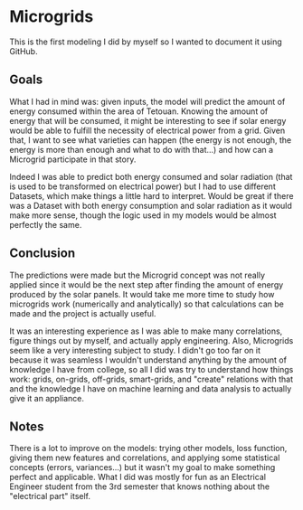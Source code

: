# Microgrids

This is the first modeling I did by myself so I wanted to document it using GitHub.

## Goals

What I had in mind was: given inputs, the model will predict the amount of energy consumed within the area of Tetouan. Knowing the amount of energy that will be consumed,
it might be interesting to see if solar energy would be able to fulfill the necessity of electrical power from a grid. Given that, I want to see what varieties can 
happen (the energy is not enough, the energy is more than enough and what to do with that...) and how can a Microgrid participate in that story.

Indeed I was able to predict both energy consumed and solar radiation (that is used to be transformed on electrical power) but I had to use different Datasets, which make things
a little hard to interpret. Would be great if there was a Dataset with both energy consumption and solar radiation as it would make more sense, though the logic used in my models
would be almost perfectly the same.

## Conclusion

The predictions were made but the Microgrid concept was not really applied since it would be the next step after finding the amount of energy produced by the solar panels. It would
take me more time to study how microgrids work (numerically and analytically) so that calculations can be made and the project is actually useful. 

It was an interesting experience as I was able to make many correlations, figure things out by myself, and actually apply engineering. Also, Microgrids seem like a very interesting
subject to study. I didn't go too far on it because it was seamless I wouldn't understand anything by the amount of knowledge I have from college, so all I did was try to understand
how things work: grids, on-grids, off-grids, smart-grids, and "create" relations with that and the knowledge I have on machine learning and data analysis to actually give it an
appliance. 

## Notes

There is a lot to improve on the models: trying other models, loss function, giving them new features and correlations, and applying some statistical concepts (errors, variances...) but it wasn't my goal  to make
something perfect and applicable. What I did was mostly for fun as an Electrical Engineer student from the 3rd semester that knows nothing about the "electrical part" itself. 
